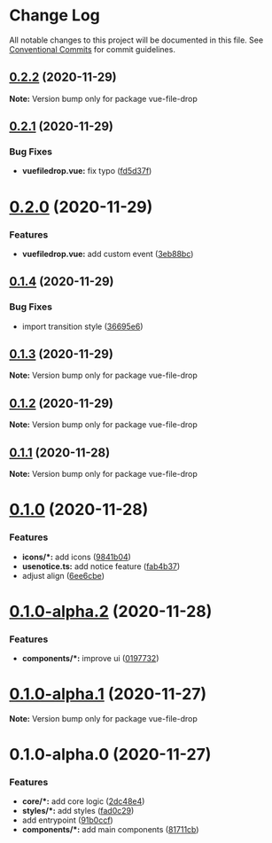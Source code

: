 # Change Log

All notable changes to this project will be documented in this file.
See [Conventional Commits](https://conventionalcommits.org) for commit guidelines.

## [0.2.2](https://github.com/TomokiMiyauci/vue-file-drop/compare/v0.2.1...v0.2.2) (2020-11-29)

**Note:** Version bump only for package vue-file-drop





## [0.2.1](https://github.com/TomokiMiyauci/vue-file-drop/compare/v0.2.0...v0.2.1) (2020-11-29)

### Bug Fixes

- **vuefiledrop.vue:** fix typo ([fd5d37f](https://github.com/TomokiMiyauci/vue-file-drop/commit/fd5d37fe4f96c673672d6b693f2c58ac7f1e2ed2))

# [0.2.0](https://github.com/TomokiMiyauci/vue-file-drop/compare/v0.1.4...v0.2.0) (2020-11-29)

### Features

- **vuefiledrop.vue:** add custom event ([3eb88bc](https://github.com/TomokiMiyauci/vue-file-drop/commit/3eb88bcc53cc24e43f055946200139bb4e2955e3))

## [0.1.4](https://github.com/TomokiMiyauci/vue-file-drop/compare/v0.1.3...v0.1.4) (2020-11-29)

### Bug Fixes

- import transition style ([36695e6](https://github.com/TomokiMiyauci/vue-file-drop/commit/36695e60a2f6741c12dcb4a19ec857ee8ec20c25))

## [0.1.3](https://github.com/TomokiMiyauci/vue-file-drop/compare/v0.1.1...v0.1.3) (2020-11-29)

**Note:** Version bump only for package vue-file-drop

## [0.1.2](https://github.com/TomokiMiyauci/vue-file-drop/compare/v0.1.1...v0.1.2) (2020-11-29)

**Note:** Version bump only for package vue-file-drop

## [0.1.1](https://github.com/TomokiMiyauci/vue-file-drop/compare/v0.1.0...v0.1.1) (2020-11-28)

**Note:** Version bump only for package vue-file-drop

# [0.1.0](https://github.com/TomokiMiyauci/vue-file-drop/compare/v0.1.0-alpha.2...v0.1.0) (2020-11-28)

### Features

- **icons/\*:** add icons ([9841b04](https://github.com/TomokiMiyauci/vue-file-drop/commit/9841b04892bc50e28c13e72051205e084bdacc48))
- **usenotice.ts:** add notice feature ([fab4b37](https://github.com/TomokiMiyauci/vue-file-drop/commit/fab4b3735734f5dbb28f76efea73509bb7ebf688))
- adjust align ([6ee6cbe](https://github.com/TomokiMiyauci/vue-file-drop/commit/6ee6cbe04eae242ff164130490b65096f1d8da2b))

# [0.1.0-alpha.2](https://github.com/TomokiMiyauci/vue-file-drop/compare/v0.1.0-alpha.1...v0.1.0-alpha.2) (2020-11-28)

### Features

- **components/\*:** improve ui ([0197732](https://github.com/TomokiMiyauci/vue-file-drop/commit/0197732cdf6daee5222ddf14168eaedc9806c9ce))

# [0.1.0-alpha.1](https://github.com/TomokiMiyauci/vue-file-drop/compare/v0.1.0-alpha.0...v0.1.0-alpha.1) (2020-11-27)

**Note:** Version bump only for package vue-file-drop

# 0.1.0-alpha.0 (2020-11-27)

### Features

- **core/\*:** add core logic ([2dc48e4](https://github.com/TomokiMiyauci/vue-file-drop/commit/2dc48e433738af0fb1f5b24ec16236aec24be2de))
- **styles/\*:** add styles ([fad0c29](https://github.com/TomokiMiyauci/vue-file-drop/commit/fad0c29cd7b1f8f122cfa622707bfa0231333410))
- add entrypoint ([91b0ccf](https://github.com/TomokiMiyauci/vue-file-drop/commit/91b0ccf1fa15dc498be22f0a811afd985c6266e1))
- **components/\*:** add main components ([81711cb](https://github.com/TomokiMiyauci/vue-file-drop/commit/81711cb7d82f0719d2d4584fd26217a0ffdc141f))
